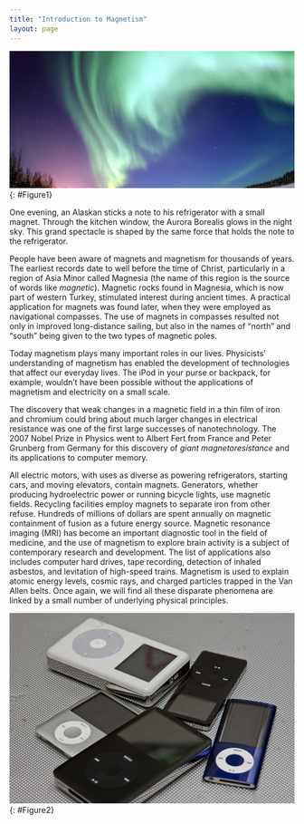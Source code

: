 ```yaml
---
title: "Introduction to Magnetism"
layout: page
---    
```


![A shimmering curtain of green lights in the sky above a snow covered landscape. Stars are visible in the dusky sky beyond the lights.](../resources/Figure_22_00_01a_D.jpg "The magnificent spectacle of the Aurora Borealis, or northern lights, glows in the northern sky above Bear Lake near Eielson Air Force Base, Alaska. Shaped by the Earth&#x2019;s magnetic field, this light is produced by radiation spewed from solar storms. (credit: Senior Airman Joshua Strang, via Flickr)")
{: #Figure1}

One evening, an Alaskan sticks a note to his refrigerator with a small magnet.
Through the kitchen window, the Aurora Borealis glows in the night sky. This
grand spectacle is shaped by the same force that holds the note to the
refrigerator.

People have been aware of magnets and magnetism for thousands of years. The
earliest records date to well before the time of Christ, particularly in a
region of Asia Minor called Magnesia (the name of this region is the source of
words like *magnetic*). Magnetic rocks found in Magnesia, which is now part of
western Turkey, stimulated interest during ancient times. A practical
application for magnets was found later, when they were employed as navigational
compasses. The use of magnets in compasses resulted not only in improved
long-distance sailing, but also in the names of “north” and “south” being given
to the two types of magnetic poles.

Today magnetism plays many important roles in our lives. Physicists’
understanding of magnetism has enabled the development of technologies that
affect our everyday lives. The iPod in your purse or backpack, for example,
wouldn’t have been possible without the applications of magnetism and
electricity on a small scale.

The discovery that weak changes in a magnetic field in a thin film of iron and
chromium could bring about much larger changes in electrical resistance was one
of the first large successes of nanotechnology. The 2007 Nobel Prize in Physics
went to Albert Fert from France and Peter Grunberg from Germany for this
discovery of *giant magnetoresistance* and its applications to computer
memory.

All electric motors, with uses as diverse as powering refrigerators, starting
cars, and moving elevators, contain magnets. Generators, whether producing
hydroelectric power or running bicycle lights, use magnetic fields. Recycling
facilities employ magnets to separate iron from other refuse. Hundreds of
millions of dollars are spent annually on magnetic containment of fusion as a
future energy source. Magnetic resonance imaging (MRI) has become an important
diagnostic tool in the field of medicine, and the use of magnetism to explore
brain activity is a subject of contemporary research and development. The list
of applications also includes computer hard drives, tape recording, detection of
inhaled asbestos, and levitation of high-speed trains. Magnetism is used to
explain atomic energy levels, cosmic rays, and charged particles trapped in the
Van Allen belts. Once again, we will find all these disparate phenomena are
linked by a small number of underlying physical principles.

![A group of five different iPods.](../resources/Figure_22_00_02a.jpg "Engineering of technology like iPods would not be possible without a deep understanding magnetism. (credit: Jesse! S?, Flickr)")
{: #Figure2}
